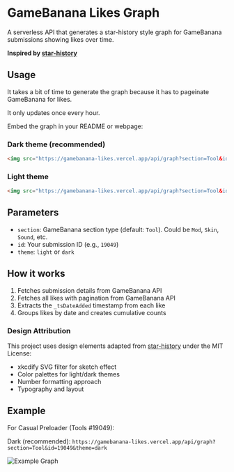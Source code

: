 # GameBanana Likes Graph

A serverless API that generates a star-history style graph for GameBanana submissions showing likes over time.

**Inspired by [star-history](https://github.com/star-history/star-history)**

## Usage
It takes a bit of time to generate the graph because it has to pageinate GameBanana for likes.

It only updates once every hour.

Embed the graph in your README or webpage:

### Dark theme (recommended)
```html
<img src="https://gamebanana-likes.vercel.app/api/graph?section=Tool&id=19049&theme=dark" alt="Likes Graph">
```

### Light theme
```html
<img src="https://gamebanana-likes.vercel.app/api/graph?section=Tool&id=19049&theme=light" alt="Likes Graph">
```

## Parameters

- `section`: GameBanana section type (default: `Tool`). Could be `Mod`, `Skin`, `Sound`, etc.
- `id`: Your submission ID (e.g., `19049`)
- `theme`: `light` or `dark`

## How it works

1. Fetches submission details from GameBanana API
2. Fetches all likes with pagination from GameBanana API
3. Extracts the `_tsDateAdded` timestamp from each like
4. Groups likes by date and creates cumulative counts

### Design Attribution

This project uses design elements adapted from [star-history](https://github.com/star-history/star-history) under the MIT License:
- xkcdify SVG filter for sketch effect
- Color palettes for light/dark themes
- Number formatting approach
- Typography and layout


## Example

For Casual Preloader (Tools #19049):

Dark (recommended): `https://gamebanana-likes.vercel.app/api/graph?section=Tool&id=19049&theme=dark`

![Example Graph](https://gamebanana-likes.vercel.app/api/graph?section=Tool&id=19049&theme=dark)
